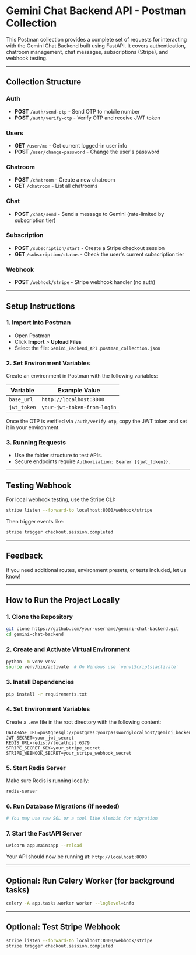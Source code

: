 
# Gemini Chat Backend API - Postman Collection

This Postman collection provides a complete set of requests for interacting with the Gemini Chat Backend built using FastAPI. It covers authentication, chatroom management, chat messages, subscriptions (Stripe), and webhook testing.

---

##  Collection Structure

###  Auth
- **POST** `/auth/send-otp` - Send OTP to mobile number
- **POST** `/auth/verify-otp` - Verify OTP and receive JWT token

###  Users
- **GET** `/user/me` - Get current logged-in user info
- **POST** `/user/change-password` - Change the user's password

###  Chatroom
- **POST** `/chatroom` - Create a new chatroom
- **GET** `/chatroom` - List all chatrooms

###  Chat
- **POST** `/chat/send` - Send a message to Gemini (rate-limited by subscription tier)

###  Subscription
- **POST** `/subscription/start` - Create a Stripe checkout session
- **GET** `/subscription/status` - Check the user's current subscription tier

###  Webhook
- **POST** `/webhook/stripe` - Stripe webhook handler (no auth)

---

##  Setup Instructions

### 1. Import into Postman
- Open Postman
- Click **Import** > **Upload Files**
- Select the file: `Gemini_Backend_API.postman_collection.json`

### 2. Set Environment Variables
Create an environment in Postman with the following variables:

| Variable       | Example Value                        |
|----------------|--------------------------------------|
| `base_url`     | `http://localhost:8000`              |
| `jwt_token`    | `your-jwt-token-from-login`          |

Once the OTP is verified via `/auth/verify-otp`, copy the JWT token and set it in your environment.

### 3. Running Requests
- Use the folder structure to test APIs.
- Secure endpoints require `Authorization: Bearer {{jwt_token}}`.

---

##  Testing Webhook
For local webhook testing, use the Stripe CLI:

```bash
stripe listen --forward-to localhost:8000/webhook/stripe
```

Then trigger events like:

```bash
stripe trigger checkout.session.completed
```

---

##  Feedback
If you need additional routes, environment presets, or tests included, let us know!


---

##  How to Run the Project Locally

### 1. Clone the Repository

```bash
git clone https://github.com/your-username/gemini-chat-backend.git
cd gemini-chat-backend
```

### 2. Create and Activate Virtual Environment

```bash
python -m venv venv
source venv/bin/activate  # On Windows use `venv\Scripts\activate`
```

### 3. Install Dependencies

```bash
pip install -r requirements.txt
```

### 4. Set Environment Variables

Create a `.env` file in the root directory with the following content:

```
DATABASE_URL=postgresql://postgres:yourpassword@localhost/gemini_backend
JWT_SECRET=your_jwt_secret
REDIS_URL=redis://localhost:6379
STRIPE_SECRET_KEY=your_stripe_secret
STRIPE_WEBHOOK_SECRET=your_stripe_webhook_secret
```

### 5. Start Redis Server

Make sure Redis is running locally:

```bash
redis-server
```

### 6. Run Database Migrations (if needed)

```bash
# You may use raw SQL or a tool like Alembic for migration
```

### 7. Start the FastAPI Server

```bash
uvicorn app.main:app --reload
```

Your API should now be running at: `http://localhost:8000`

---

##  Optional: Run Celery Worker (for background tasks)

```bash
celery -A app.tasks.worker worker --loglevel=info
```

---

##  Optional: Test Stripe Webhook

```bash
stripe listen --forward-to localhost:8000/webhook/stripe
stripe trigger checkout.session.completed
```

